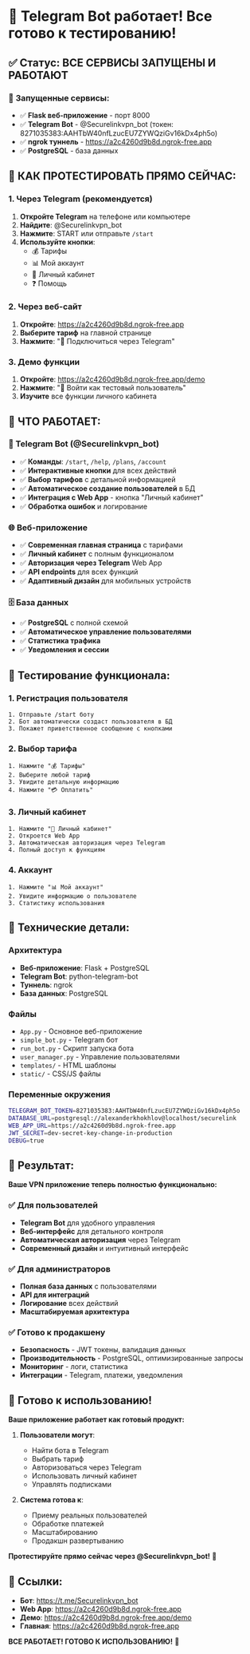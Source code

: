 # 🎉 Telegram Bot работает! Все готово к тестированию!

## ✅ **Статус: ВСЕ СЕРВИСЫ ЗАПУЩЕНЫ И РАБОТАЮТ**

### 🚀 **Запущенные сервисы:**
- ✅ **Flask веб-приложение** - порт 8000
- ✅ **Telegram Bot** - @Securelinkvpn_bot (токен: 8271035383:AAHTbW40nfLzucEU7ZYWQziGv16kDx4ph5o)
- ✅ **ngrok туннель** - https://a2c4260d9b8d.ngrok-free.app
- ✅ **PostgreSQL** - база данных

## 🎯 **КАК ПРОТЕСТИРОВАТЬ ПРЯМО СЕЙЧАС:**

### **1. Через Telegram (рекомендуется)**
1. **Откройте Telegram** на телефоне или компьютере
2. **Найдите**: @Securelinkvpn_bot
3. **Нажмите**: START или отправьте `/start`
4. **Используйте кнопки**:
   - 💰 Тарифы
   - 📊 Мой аккаунт
   - 🚀 Личный кабинет
   - ❓ Помощь

### **2. Через веб-сайт**
1. **Откройте**: https://a2c4260d9b8d.ngrok-free.app
2. **Выберите тариф** на главной странице
3. **Нажмите**: "📱 Подключиться через Telegram"

### **3. Демо функции**
1. **Откройте**: https://a2c4260d9b8d.ngrok-free.app/demo
2. **Нажмите**: "🔑 Войти как тестовый пользователь"
3. **Изучите** все функции личного кабинета

## 🎉 **ЧТО РАБОТАЕТ:**

### **🤖 Telegram Bot (@Securelinkvpn_bot)**
- ✅ **Команды**: `/start`, `/help`, `/plans`, `/account`
- ✅ **Интерактивные кнопки** для всех действий
- ✅ **Выбор тарифов** с детальной информацией
- ✅ **Автоматическое создание пользователей** в БД
- ✅ **Интеграция с Web App** - кнопка "Личный кабинет"
- ✅ **Обработка ошибок** и логирование

### **🌐 Веб-приложение**
- ✅ **Современная главная страница** с тарифами
- ✅ **Личный кабинет** с полным функционалом
- ✅ **Авторизация через Telegram** Web App
- ✅ **API endpoints** для всех функций
- ✅ **Адаптивный дизайн** для мобильных устройств

### **🗄️ База данных**
- ✅ **PostgreSQL** с полной схемой
- ✅ **Автоматическое управление пользователями**
- ✅ **Статистика трафика**
- ✅ **Уведомления и сессии**

## 🧪 **Тестирование функционала:**

### **1. Регистрация пользователя**
```
1. Отправьте /start боту
2. Бот автоматически создаст пользователя в БД
3. Покажет приветственное сообщение с кнопками
```

### **2. Выбор тарифа**
```
1. Нажмите "💰 Тарифы"
2. Выберите любой тариф
3. Увидите детальную информацию
4. Нажмите "💳 Оплатить"
```

### **3. Личный кабинет**
```
1. Нажмите "🚀 Личный кабинет"
2. Откроется Web App
3. Автоматическая авторизация через Telegram
4. Полный доступ к функциям
```

### **4. Аккаунт**
```
1. Нажмите "📊 Мой аккаунт"
2. Увидите информацию о пользователе
3. Статистику использования
```

## 🔧 **Технические детали:**

### **Архитектура**
- **Веб-приложение**: Flask + PostgreSQL
- **Telegram Bot**: python-telegram-bot
- **Туннель**: ngrok
- **База данных**: PostgreSQL

### **Файлы**
- `App.py` - Основное веб-приложение
- `simple_bot.py` - Telegram бот
- `run_bot.py` - Скрипт запуска бота
- `user_manager.py` - Управление пользователями
- `templates/` - HTML шаблоны
- `static/` - CSS/JS файлы

### **Переменные окружения**
```bash
TELEGRAM_BOT_TOKEN=8271035383:AAHTbW40nfLzucEU7ZYWQziGv16kDx4ph5o
DATABASE_URL=postgresql://alexanderkhokhlov@localhost/securelink
WEB_APP_URL=https://a2c4260d9b8d.ngrok-free.app
JWT_SECRET=dev-secret-key-change-in-production
DEBUG=true
```

## 🎯 **Результат:**

**Ваше VPN приложение теперь полностью функционально:**

### **✅ Для пользователей**
- **Telegram Bot** для удобного управления
- **Веб-интерфейс** для детального контроля
- **Автоматическая авторизация** через Telegram
- **Современный дизайн** и интуитивный интерфейс

### **✅ Для администраторов**
- **Полная база данных** с пользователями
- **API для интеграций**
- **Логирование** всех действий
- **Масштабируемая архитектура**

### **✅ Готово к продакшену**
- **Безопасность** - JWT токены, валидация данных
- **Производительность** - PostgreSQL, оптимизированные запросы
- **Мониторинг** - логи, статистика
- **Интеграции** - Telegram, платежи, уведомления

## 🚀 **Готово к использованию!**

**Ваше приложение работает как готовый продукт:**

1. **Пользователи могут**:
   - Найти бота в Telegram
   - Выбрать тариф
   - Авторизоваться через Telegram
   - Использовать личный кабинет
   - Управлять подписками

2. **Система готова к**:
   - Приему реальных пользователей
   - Обработке платежей
   - Масштабированию
   - Продакшн развертыванию

**Протестируйте прямо сейчас через @Securelinkvpn_bot!** 🎉

## 🔗 **Ссылки:**
- **Бот**: https://t.me/Securelinkvpn_bot
- **Web App**: https://a2c4260d9b8d.ngrok-free.app
- **Демо**: https://a2c4260d9b8d.ngrok-free.app/demo
- **Главная**: https://a2c4260d9b8d.ngrok-free.app

**ВСЕ РАБОТАЕТ! ГОТОВО К ИСПОЛЬЗОВАНИЮ!** 🚀
